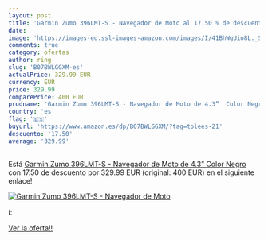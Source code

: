 ```yaml
---
layout: post
title: 'Garmin Zumo 396LMT-S - Navegador de Moto al 17.50 % de descuento'
date: 
image: 'https://images-eu.ssl-images-amazon.com/images/I/41BhWgUio8L._SL200_.jpg'
comments: true
category: ofertas
author: ring
slug: 'B07BWLGGXM-es'
actualPrice: 329.99 EUR
currency: EUR
price: 329.99
comparePrice: 400 EUR
prodname: 'Garmin Zumo 396LMT-S - Navegador de Moto de 4.3”  Color Negro'
country: 'es'
flag: '🇪🇸'
buyurl: 'https://www.amazon.es/dp/B07BWLGGXM/?tag=tolees-21'
descuento: '17.50'
average: '329.99'
---
```


Está [Garmin Zumo 396LMT-S - Navegador de Moto de 4.3”  Color Negro](https://www.amazon.es/dp/B07BWLGGXM/?tag=tolees-21) con 17.50 de descuento por 329.99 EUR (original: 400 EUR) en el siguiente enlace!

[![Garmin Zumo 396LMT-S - Navegador de Moto](https://images-eu.ssl-images-amazon.com/images/I/41BhWgUio8L._SL200_.jpg)](https://www.amazon.es/dp/B07BWLGGXM/?tag=tolees-21)

ℹ️:


[Ver la oferta!!](https://www.amazon.es/dp/B07BWLGGXM/?tag=tolees-21)
